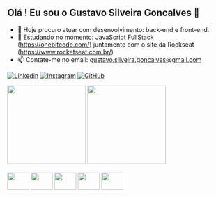 ## Olá ! Eu sou o Gustavo Silveira Goncalves 👋

* 👀 Hoje procuro atuar com desenvolvimento: back-end e front-end.
* 🌱 Estudando no momento: JavaScript FullStack (https://onebitcode.com/) juntamente com o site da Rockseat (https://www.rocketseat.com.br/)
* 📫 Contate-me no email: gustavo.silveira.goncalves@gmail.com

[![Linkedin](https://img.shields.io/badge/LinkedIn-0077B5?style=for-the-badge&logo=linkedin&logoColor=white)](https://www.linkedin.com/in/gustavo-gon%C3%A7alves-0a57491a4/)
[![Instagram](https://img.shields.io/badge/Instagram-E4405F?style=for-the-badge&logo=instagram&logoColor=white)](https://www.instagram.com/gustavo_goncalvess/)
[![GitHub](https://img.shields.io/badge/GitHub-100000?style=for-the-badge&logo=github&logoColor=white)](https://github.com/gsilveirag)
<div>
  <img height="180em" src="https://github-readme-stats.vercel.app/api?username=gsilveirag&show_icons=true&theme=dracula"/>
   <img height="180em" src="https://github-readme-stats.vercel.app/api/top-langs/?username=gsilveirag&layout=compact&layout=compact&langs_count=16&theme=dracula"/>
</div>
<br>
<div>
  <img height='40' width='50' src="https://cdn.jsdelivr.net/gh/devicons/devicon/icons/html5/html5-plain-wordmark.svg" />
  <img height='40' width='50' src="https://cdn.jsdelivr.net/gh/devicons/devicon/icons/css3/css3-plain-wordmark.svg" />
  <img height='40' width='50' src="https://cdn.jsdelivr.net/gh/devicons/devicon/icons/javascript/javascript-plain.svg" />
  <img height='40' width='50' src="https://cdn.jsdelivr.net/gh/devicons/devicon/icons/react/react-original-wordmark.svg" />
  <img height='40' width='50' src="https://cdn.jsdelivr.net/gh/devicons/devicon/icons/nodejs/nodejs-plain-wordmark.svg" />
</div>
